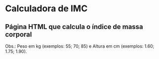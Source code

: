 # Calculadora de IMC

## Página HTML que calcula o índice de massa corporal

Obs.: Peso em kg (exemplos: 55; 70; 85) e Altura em cm (exemplos: 1.60; 1.75; 1.90).
